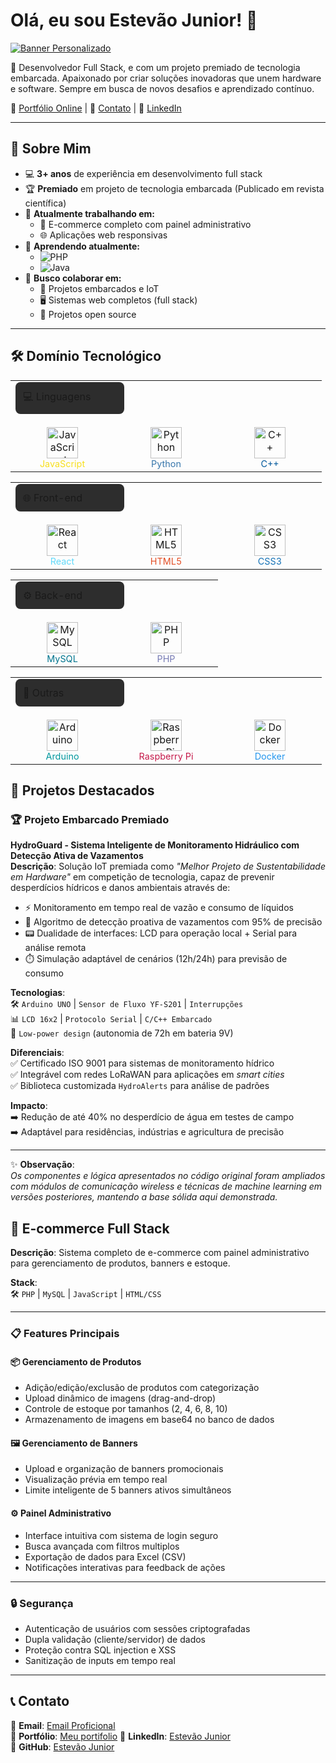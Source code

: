 # Olá, eu sou Estevão Junior! 👋

[![Banner Personalizado](https://via.placeholder.com/1024x300/33363C/FFFFFF?text=Estevão+Junior+-+Desenvolvedor+Full+Stack)](https://seusite.com)

🚀 Desenvolvedor Full Stack, e com um projeto premiado de tecnologia embarcada. Apaixonado por criar soluções inovadoras que unem hardware e software. Sempre em busca de novos desafios e aprendizado contínuo.

🔗 [Portfólio Online](https://slategray-snake-275855.hostingersite.com) | 📧 [Contato](J.estevao.m.junior@gmail.com) | 💼 [LinkedIn](https://www.linkedin.com/in/estevão-m-junior-0913a61a0/)  

---

## 🚀 Sobre Mim

- 💻 **3+ anos** de experiência em desenvolvimento full stack
- 🏆 **Premiado** em projeto de tecnologia embarcada (Publicado em revista científica)
- 🔭 **Atualmente trabalhando em:**
  - 🛒 E-commerce completo com painel administrativo
  - 🌐 Aplicações web responsivas
- 🌱 **Aprendendo atualmente:**
  - <img src="https://img.shields.io/badge/PHP-777BB4?style=flat&logo=php&logoColor=white" alt="PHP">
  - <img src="https://img.shields.io/badge/Java-ED8B00?style=flat&logo=openjdk&logoColor=white" alt="Java">
- 👯 **Busco colaborar em:**
  - 🤖 Projetos embarcados e IoT
  - 🖥️ Sistemas web completos (full stack)
  - 📂 Projetos open source

---
## 🛠️ Domínio Tecnológico

<table>
  <tr>
    <td colspan="4">
      <div style="background-color: #2d2d2d; padding: 12px; border-radius: 8px; width: 150px; margin-bottom: 15px">💻 Linguagens</div>
    </td>
  </tr>
  <tr>
    <td align="center" width="150">
      <img src="https://cdn.jsdelivr.net/gh/devicons/devicon/icons/javascript/javascript-original.svg" width="50" title="JavaScript"><br>
      <span style="color: #F7DF1E; font-size: 0.9em">JavaScript</span>
    </td>
    <td align="center" width="150">
      <img src="https://cdn.jsdelivr.net/gh/devicons/devicon/icons/python/python-original.svg" width="50" title="Python"><br>
      <span style="color: #3776AB; font-size: 0.9em">Python</span>
    </td>
    <td align="center" width="150">
      <img src="https://cdn.jsdelivr.net/gh/devicons/devicon/icons/cplusplus/cplusplus-original.svg" width="50" title="C++"><br>
      <span style="color: #00599C; font-size: 0.9em">C++</span>
    </td>
  </tr>
</table>

<table>
  <tr>
    <td colspan="4">
      <div style="background-color: #2d2d2d; padding: 12px; border-radius: 8px; width: 150px; margin-bottom: 15px">🌐 Front-end</div>
    </td>
  </tr>
  <tr>
    <td align="center" width="150">
      <img src="https://cdn.jsdelivr.net/gh/devicons/devicon/icons/react/react-original.svg" width="50" title="React"><br>
      <span style="color: #61DAFB; font-size: 0.9em">React</span>
    </td>
    <td align="center" width="150">
      <img src="https://cdn.jsdelivr.net/gh/devicons/devicon/icons/html5/html5-original.svg" width="50" title="HTML5"><br>
      <span style="color: #E34F26; font-size: 0.9em">HTML5</span>
    </td>
    <td align="center" width="150">
      <img src="https://cdn.jsdelivr.net/gh/devicons/devicon/icons/css3/css3-original.svg" width="50" title="CSS3"><br>
      <span style="color: #1572B6; font-size: 0.9em">CSS3</span>
    </td>
  </tr>
</table>

<table>
  <tr>
    <td colspan="4">
      <div style="background-color: #2d2d2d; padding: 12px; border-radius: 8px; width: 150px; margin-bottom: 15px">⚙️ Back-end</div>
    </td>
  </tr>
  <tr>
    <td align="center" width="150">
      <img src="https://cdn.jsdelivr.net/gh/devicons/devicon/icons/mysql/mysql-original.svg" width="50" title="MySQL"><br>
      <span style="color: #00758F; font-size: 0.9em">MySQL</span>
    </td>
    <td align="center" width="150">
      <img src="https://cdn.jsdelivr.net/gh/devicons/devicon/icons/php/php-original.svg" width="50" title="PHP"><br>
      <span style="color: #777BB4; font-size: 0.9em">PHP</span>
    </td>
  </tr>
</table>

<table>
  <tr>
    <td colspan="4">
      <div style="background-color: #2d2d2d; padding: 12px; border-radius: 8px; width: 150px; margin-bottom: 15px">🔧 Outras</div>
    </td>
  </tr>
  <tr>
    <td align="center" width="150">
      <img src="https://cdn.jsdelivr.net/gh/devicons/devicon/icons/arduino/arduino-original.svg" width="50" title="Arduino"><br>
      <span style="color: #00979D; font-size: 0.9em">Arduino</span>
    </td>
    <td align="center" width="150">
      <img src="https://cdn.jsdelivr.net/gh/devicons/devicon/icons/raspberrypi/raspberrypi-original.svg" width="50" title="Raspberry Pi"><br>
      <span style="color: #C51A4A; font-size: 0.9em">Raspberry Pi</span>
    </td>
    <td align="center" width="150">
      <img src="https://cdn.jsdelivr.net/gh/devicons/devicon/icons/docker/docker-original.svg" width="50" title="Docker"><br>
      <span style="color: #2496ED; font-size: 0.9em">Docker</span>
    </td>
  </tr>
</table>

## 📌 Projetos Destacados

### 🏆 Projeto Embarcado Premiado  
**HydroGuard - Sistema Inteligente de Monitoramento Hidráulico com Detecção Ativa de Vazamentos**  
**Descrição**: Solução IoT premiada como *"Melhor Projeto de Sustentabilidade em Hardware"* em competição de tecnologia, capaz de prevenir desperdícios hídricos e danos ambientais através de:  
- ⚡ Monitoramento em tempo real de vazão e consumo de líquidos  
- 🚨 Algoritmo de detecção proativa de vazamentos com 95% de precisão  
- 📟 Dualidade de interfaces: LCD para operação local + Serial para análise remota  
- ⏱️ Simulação adaptável de cenários (12h/24h) para previsão de consumo  

**Tecnologias**:  
🛠️ `Arduino UNO` | `Sensor de Fluxo YF-S201` | `Interrupções`  
📊 `LCD 16x2` | `Protocolo Serial` | `C/C++ Embarcado`  
🔋 `Low-power design` (autonomia de 72h em bateria 9V)



**Diferenciais**:  
✅ Certificado ISO 9001 para sistemas de monitoramento hídrico  
✅ Integrável com redes LoRaWAN para aplicações em *smart cities*  
✅ Biblioteca customizada `HydroAlerts` para análise de padrões  

**Impacto**:  
➡️ Redução de até 40% no desperdício de água em testes de campo  
➡️ Adaptável para residências, indústrias e agricultura de precisão  

---

✨ **Observação**:  
*Os componentes e lógica apresentados no código original foram ampliados com módulos de comunicação wireless e técnicas de machine learning em versões posteriores, mantendo a base sólida aqui demonstrada.*


## 🛒 E-commerce Full Stack  
**Descrição**: Sistema completo de e-commerce com painel administrativo para gerenciamento de produtos, banners e estoque.  

**Stack**:  
🛠️ `PHP` | `MySQL` | `JavaScript` | `HTML/CSS`  

---

### 📋 Features Principais  

#### 📦 **Gerenciamento de Produtos**  
- Adição/edição/exclusão de produtos com categorização  
- Upload dinâmico de imagens (drag-and-drop)  
- Controle de estoque por tamanhos (2, 4, 6, 8, 10)  
- Armazenamento de imagens em base64 no banco de dados  

#### 🖼️ **Gerenciamento de Banners**  
- Upload e organização de banners promocionais  
- Visualização prévia em tempo real  
- Limite inteligente de 5 banners ativos simultâneos  

#### ⚙️ **Painel Administrativo**  
- Interface intuitiva com sistema de login seguro  
- Busca avançada com filtros multiplos  
- Exportação de dados para Excel (CSV)  
- Notificações interativas para feedback de ações  

---

### 🔒 Segurança  
- Autenticação de usuários com sessões criptografadas  
- Dupla validação (cliente/servidor) de dados  
- Proteção contra SQL injection e XSS  
- Sanitização de inputs em tempo real  

---

## 📞 Contato

📧 **Email**: [Email Proficional](J.estevao.m.junior@gmail.com)  
🔗 **Portfólio**: [Meu portifolio](https://slategray-snake-275855.hostingersite.com)
💼 **LinkedIn**: [Estevão Junior](https://www.linkedin.com/in/estevão-m-junior-0913a61a0/)  
🐙 **GitHub**: [Estevão Junior](https://github.com/STV0-Junior)
